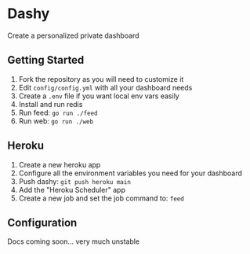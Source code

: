 # Dashy
Create a personalized private dashboard

## Getting Started
1. Fork the repository as you will need to customize it
1. Edit `config/config.yml` with all your dashboard needs
1. Create a `.env` file if you want local env vars easily
1. Install and run redis
1. Run feed: `go run ./feed`
1. Run web: `go run ./web`

## Heroku
1. Create a new heroku app
1. Configure all the environment variables you need for your dashboard
1. Push dashy: `git push heroku main`
1. Add the "Heroku Scheduler" app
1. Create a new job and set the job command to: `feed`

## Configuration
Docs coming soon... very much unstable

